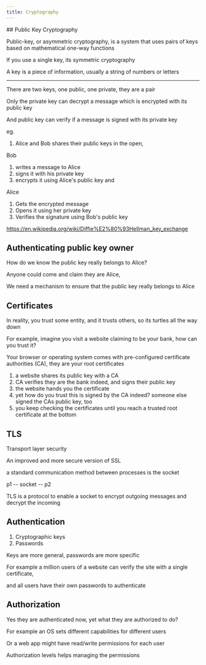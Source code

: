 ```yaml
---
title: Cryptography
---
```



## Public Key Cryptography

Public-key, or asymmetric cryptography, is a system that uses pairs of keys based on mathematical one-way functions 

If you use a single key, its symmetric cryptography

A key is a piece of information, usually a string of numbers or letters 

---

There are two keys, one public, one private, they are a pair 

Only the private key can decrypt a message which is encrypted with its public key 

And public key can verify if a message is signed with its private key 

eg.

1. Alice and Bob shares their public keys in the open, 

Bob 
1. writes a message to Alice
2. signs it with his private key
3. encrypts it using Alice's public key and 

Alice 
1. Gets the encrypted message
2. Opens it using her private key 
3. Verifies the signature using Bob's public key 


<https://en.wikipedia.org/wiki/Diffie%E2%80%93Hellman_key_exchange>


## Authenticating public key owner


How do we know the public key really belongs to Alice? 

Anyone could come and claim they are Alice,

We need a mechanism to ensure that the public key really belongs to Alice  

## Certificates

In reality, you trust some entity, and it trusts others, so its turtles all the way down 

For example, imagine you visit a website claiming to be your bank, how can you trust it?

Your browser or operating system comes with pre-configured certificate authorities (CA), they are your root certificates

1. a website shares its public key with a CA 
2. CA verifies they are the bank indeed, and signs their public key 
3. the website hands you the certificate 
4. yet how do you trust this is signed by the CA indeed? someone else signed the CAs public key, too
5. you keep checking the certificates until you reach a trusted root certificate at the bottom 



## TLS

Transport layer security 

An improved and more secure version of SSL 

a standard communication method between processes is the socket

p1 -- socket -- p2 

TLS is a protocol to enable a socket to encrypt outgoing messages and decrypt the incoming


## Authentication 

1. Cryptographic keys
2. Passwords

Keys are more general, passwords are more specific 

For example a million users of a website can verify the site with a single certificate, 

and all users have their own passwords to authenticate 


## Authorization 

Yes they are authenticated now, yet what they are authorized to do? 

For example an OS sets different capabilities for different users 

Or a web app might have read/write permissions for each user 

Authorization levels helps managing the permissions 

